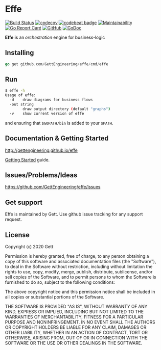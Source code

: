 # Effe

[![Build Status](https://travis-ci.com/GettEngineering/effe.svg?branch=master)](https://travis-ci.com/GettEngineering/effe)
[![codecov](https://codecov.io/gh/GettEngineering/effe/branch/master/graph/badge.svg)](https://codecov.io/gh/GettEngineering/effe)
[![codebeat badge](https://codebeat.co/badges/9c74d700-ebf8-4b76-8405-1950874576c4)](https://codebeat.co/projects/github-com-maratori-testpackage-master)
[![Maintainability](https://api.codeclimate.com/v1/badges/bf753d7560c8e4aa5cf0/maintainability)](https://codeclimate.com/github/GettEngineering/effe/maintainability)
[![Go Report Card](https://goreportcard.com/badge/github.com/GettEngineering/effe)](https://goreportcard.com/report/github.com/GettEngineering/effe)
[![GitHub](https://img.shields.io/github/license/GettEngineering/effe.svg)](LICENSE)
[![GoDoc](https://godoc.org/github.com/GettEngineering/effe?status.svg)](http://pkg.go.dev/github.com/GettEngineering/effe)

**Effe** is an _orchestration_ engine for business-logic

## Installing

```go
go get github.com/GettEngineering/effe/cmd/effe
```

## Run

```bash
$ effe -h
Usage of effe:
  -d    draw diagrams for business flows
  -out string
        draw output directory (default "graphs")
  -v    show current version of effe
```

and ensuring that `$GOPATH/bin` is added to your `$PATH`.

## Documentation & Getting Started

http://gettengineering.github.io/effe

[Getting Started](https://gettengineering.github.io/effe/gettingstarted/basicconcepts/) guide.

## Issues/Problems/Ideas

https://github.com/GettEngineering/effe/issues

## Get support

Effe is maintained by Gett. Use github issue tracking for any support request.

## License

Copyright (c) 2020 Gett

Permission is hereby granted, free of charge, to any person obtaining a copy
of this software and associated documentation files (the "Software"), to deal
in the Software without restriction, including without limitation the rights
to use, copy, modify, merge, publish, distribute, sublicense, and/or sell
copies of the Software, and to permit persons to whom the Software is
furnished to do so, subject to the following conditions:

The above copyright notice and this permission notice shall be included in
all copies or substantial portions of the Software.

THE SOFTWARE IS PROVIDED "AS IS", WITHOUT WARRANTY OF ANY KIND, EXPRESS OR
IMPLIED, INCLUDING BUT NOT LIMITED TO THE WARRANTIES OF MERCHANTABILITY,
FITNESS FOR A PARTICULAR PURPOSE AND NONINFRINGEMENT. IN NO EVENT SHALL THE
AUTHORS OR COPYRIGHT HOLDERS BE LIABLE FOR ANY CLAIM, DAMAGES OR OTHER
LIABILITY, WHETHER IN AN ACTION OF CONTRACT, TORT OR OTHERWISE, ARISING FROM,
OUT OF OR IN CONNECTION WITH THE SOFTWARE OR THE USE OR OTHER DEALINGS IN
THE SOFTWARE.
